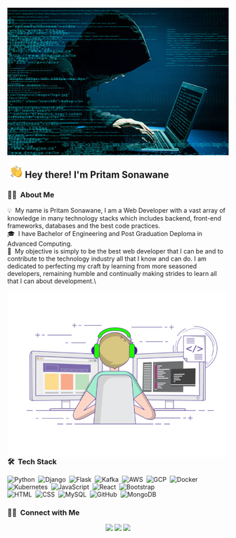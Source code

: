 ![Pritam Kishor Sonawane Banner](assets/pritam_sonawane.jpg)

<img alt="Night Coding" src="./assets/Hand%20Wave.gif" width='40' align="left"/><h2>Hey there! I'm Pritam Sonawane</h2>

<!-- ## 👋 &nbsp;Hey there! I'm Aditya -->

### 👨🏻‍ &nbsp;About Me

💡 &nbsp;My name is Pritam Sonawane, I am a Web Developer with a vast array of knowledge in many technology stacks which includes backend, front-end frameworks, databases and the best code practices.\
🎓 &nbsp;I have Bachelor of Engineering and Post Graduation Deploma in Advanced Computing.\
🌱 &nbsp;My objective is simply to be the best web developer that I can be and to contribute to the technology industry all that I know and can do. I am dedicated to perfecting my craft by learning from more seasoned developers, remaining humble and continually making strides to learn all that I can about development.\

<img alt="Night Coding" src="assets/coding-freak.gif" align="right"/>

### 🛠 &nbsp;Tech Stack

![Python](https://img.shields.io/badge/-Python-05122A?style=flat&logo=python)&nbsp;
![Django](https://img.shields.io/badge/-Django-05122A?style=flat&logo=django&logoColor=092E20)&nbsp;
![Flask](https://img.shields.io/badge/-Flask-05122A?style=flat&logo=flask)&nbsp;
![Kafka](https://img.shields.io/badge/-Kafka-05122A?style=flat&logo=apache-kafka)&nbsp;
![AWS](https://img.shields.io/badge/-AWS-05122A?style=flat&logo=Amazon)&nbsp;
![GCP](https://img.shields.io/badge/-GCP-05122A?style=flat&logo=google-cloud)&nbsp;
![Docker](https://img.shields.io/badge/-Docker-05122A?style=flat&logo=linux)&nbsp;
![Kubernetes](https://img.shields.io/badge/-Kubernetes-05122A?style=flat&logo=Kubernetes)&nbsp;
![JavaScript](https://img.shields.io/badge/-JavaScript-05122A?style=flat&logo=javascript)&nbsp;
![React](https://img.shields.io/badge/-React-05122A?style=flat&logo=react)&nbsp;
![Bootstrap](https://img.shields.io/badge/-Bootstrap-05122A?style=flat&logo=bootstrap&logoColor=563D7C)\
![HTML](https://img.shields.io/badge/-HTML-05122A?style=flat&logo=HTML5)&nbsp;
![CSS](https://img.shields.io/badge/-CSS-05122A?style=flat&logo=CSS3&logoColor=1572B6)&nbsp;
![MySQL](https://img.shields.io/badge/-MySQL-05122A?style=flat&logo=MySQL)&nbsp;
![GitHub](https://img.shields.io/badge/-GitHub-05122A?style=flat&logo=github)&nbsp;
![MongoDB](https://img.shields.io/badge/-MongoDB-05122A?style=flat&logo=MongoDB&logoColor=007ACC)&nbsp;


### 🤝🏻 &nbsp;Connect with Me

<p align="center">
<a href="https://pritam-sonawane-software-engg.herokuapp.com/"><img src="https://img.shields.io/badge/-pritamsonawane.com-3423A6?style=flat&logo=Google-Chrome&logoColor=white"/></a>
<a href="https://www.linkedin.com/in/pritam-sonawane"><img src="https://img.shields.io/badge/-Pritam%20Kishor%20Sonawane-0077B5?style=flat&logo=Linkedin&logoColor=white"/></a>
<a href="mailto:pritam8956sonawane@gmail.com"><img src="https://img.shields.io/badge/-pritam8956sonawane@gmail.com-D14836?style=flat&logo=Gmail&logoColor=white"/></a>

